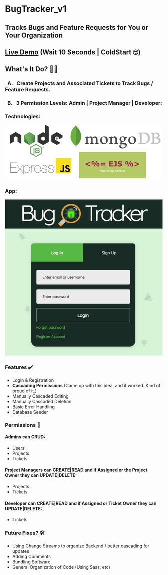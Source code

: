 # BugTracker_v1
## Tracks Bugs and Feature Requests for You or Your Organization
## [Live Demo](https://bugtracker-davidlink.herokuapp.com/) (Wait 10 Seconds | ColdStart 🙄)
## What's It Do? 🤷‍♀️
### &nbsp;&nbsp;A.&nbsp;&nbsp;&nbsp;Create Projects and Associated Tickets to Track Bugs / Feature Requests. 
### &nbsp;&nbsp;B.&nbsp;&nbsp;&nbsp;3 Permission Levels: Admin | Project Manager | Developer:

### Technologies:
![technologies](./public/images/technologies.PNG)
### App:
![App](./public/images/homeSmall.PNG)

### Features ✔️
- Login & Registration
- **Cascading Permissions** (Came up with this idea, and it worked. Kind of proud of it.)
- Manually Cascaded Editing
- Manually Cascaded Deletion
- Basic Error Handling
- Database Seeder

### Permissions 🔑
#### Admins can CRUD:
- Users
- Projects
- Tickets
#### Project Managers can CREATE|READ and if Assigned or the Project Owner they can UPDATE|DELETE:
- Projects
- Tickets
#### Developer can CREATE|READ and if Assigned or Ticket Owner they can UPDATE|DELETE:
- Tickets

### Future Fixes? 🛠
- Using Change Streams to organize Backend / better cascading for updates
- Adding Comments
- Bundling Software
- General Organization of Code (Using Sass, etc)
